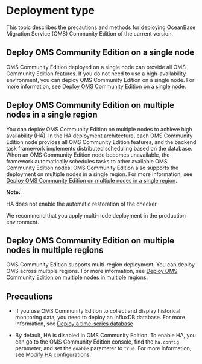 # Deployment type

This topic describes the precautions and methods for deploying OceanBase Migration Service (OMS) Community Edition of the current version.

## Deploy OMS Community Edition on a single node

OMS Community Edition deployed on a single node can provide all OMS Community Edition features. If you do not need to use a high-availability environment, you can deploy OMS Community Edition on a single node. For more information, see [Deploy OMS Community Edition on a single node](../4.deployment-guide/5.deploy-oms-on-a-single-node.md).

## Deploy OMS Community Edition on multiple nodes in a single region

You can deploy OMS Community Edition on multiple nodes to achieve high availability (HA). In the HA deployment architecture, each OMS Community Edition node provides all OMS Community Edition features, and the backend task framework implements distributed scheduling based on the database. When an OMS Community Edition node becomes unavailable, the framework automatically schedules tasks to other available OMS Community Edition nodes. OMS Community Edition also supports the deployment on multiple nodes in a single region. For more information, see [Deploy OMS Community Edition on multiple nodes in a single region](../4.deployment-guide/6.deploy-oms-on-multiple-nodes-in-a-single-region.md).

**Note:**

HA does not enable the automatic restoration of the checker.

We recommend that you apply multi-node deployment in the production environment.

## Deploy OMS Community Edition on multiple nodes in multiple regions

OMS Community Edition supports multi-region deployment. You can deploy OMS across multiple regions. For more information, see [Deploy OMS Community Edition on multiple nodes in multiple regions](../4.deployment-guide/7.deploy-oms-on-multiple-nodes-in-multiple-regions.md).

## Precautions

* If you use OMS Community Edition to collect and display historical monitoring data, you need to deploy an InfluxDB database. For more information, see [Deploy a time-series database](../4.deployment-guide/10.deploy-a-time-series-database.md)

* By default, HA is disabled in OMS Community Edition. To enable HA, you can go to the OMS Community Edition console, find the `ha.config` parameter, and set the `enable` parameter to `true`. For more information, see [Modify HA configurations](../10.system-management/4.system-parameters/2.modify-ha-configurations.md).
